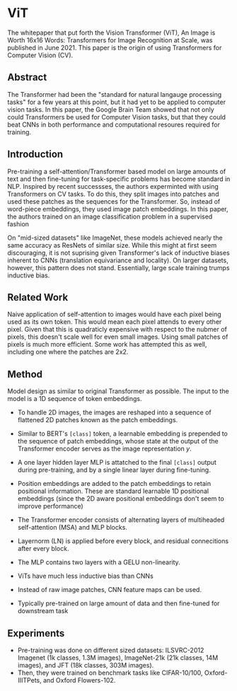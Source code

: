 # ViT

The whitepaper that put forth the Vision Transformer (ViT), An Image is Worth 16x16 Words: Transformers for Image Recognition at Scale, was published in June 2021. This paper is the origin of using Transformers for Computer Vision (CV).

## Abstract

The Transformer had been the "standard for natural langauge processing tasks" for a few years at this point, but it had yet to be applied to computer vision tasks. In this paper, the Google Brain Team showed that not only could Transformers be used for Computer Vision tasks, but that they could beat CNNs in both performance and computational resoures required for training.

## Introduction

Pre-training a self-attention/Transformer based model on large amounts of text and then fine-tuning for task-specific problems has become standard in NLP. Inspired by recent successses, the authors experminted with using Transformers on CV tasks. To do this, they split images into patches and used these patches as the sequences for the Transformer. So, instead of word-piece embeddings, they used image patch embeddings. In this paper, the authors trained on an image classification problem in a supervised fashion

On "mid-sized datasets" like ImageNet, these models achieved nearly the same accuracy as ResNets of similar size. While this might at first seem discouraging, it is not suprising given Transformer's lack of inductive biases inherent to CNNs (translation equivariance and locality). On larger datasets, however, this pattern does not stand. Essentially, large scale training trumps inductive bias.

## Related Work

Naive application of self-attention to images would have each pixel being used as its own token. This would mean each pixel attends to every other pixel. Given that this is quadraticly expensive with respect to the nubmer of pixels, this doesn't scale well for even small images. Using small patches of pixels is much more efficient. Some work has attempted this as well, including one where the patches are 2x2.

## Method

Model design as similar to original Transformer as possible. The input to the model is a 1D sequence of token embeddings. 
- To handle 2D images, the images are reshaped into a sequence of flattened 2D patches known as the patch embeddings. 
- Similar to BERT's `[class]` token, a learnable embedding is prepended to the sequence of patch embeddings, whose state at the output of the Transformer encoder serves as the image representation $y$. 
- A one layer hidden layer MLP is attatched to the final `[class]` output during pre-training, and by a single linear layer during fine-tuning.
- Position embeddings are added to the patch embeddings to retain positional information. These are standard learnable 1D positional embeddings (since the 2D aware positional embeddings don't seem to improve performance)
- The Transformer encoder consists of alternating layers of multiheaded self-attention (MSA) and MLP blocks. 
- Layernorm (LN) is applied before every block, and residual connecitions after every block. 
- The MLP contains two layers with a GELU non-linearity.


- ViTs have much less inductive bias than CNNs
- Instead of raw image patches, CNN feature maps can be used.
- Typically pre-trained on large amount of data and then fine-tuned for downstream task

## Experiments

- Pre-training was done on different sized datasets: ILSVRC-2012 Imagenet (1k classes, 1.3M images), ImageNet-21k (21k classes, 14M images), and JFT (18k classes, 303M images).
- Then, they were trained on benchmark tasks like CIFAR-10/100, Oxford-IIITPets, and Oxford Flowers-102.
